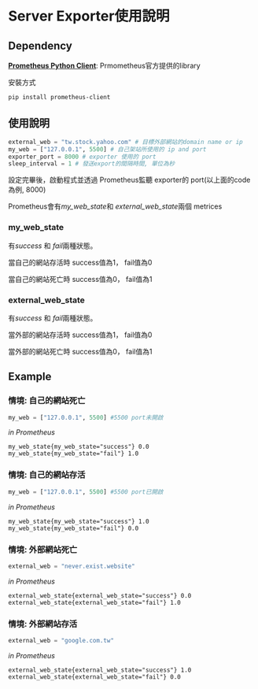 # Server Exporter使用說明
## Dependency
[**Prometheus Python Client**](https://github.com/prometheus/client_python): Prmometheus官方提供的library

安裝方式
```
pip install prometheus-client
```

## 使用說明
```python 
external_web = "tw.stock.yahoo.com" # 目標外部網站的domain name or ip
my_web = ["127.0.0.1", 5500] # 自己架站所使用的 ip and port
exporter_port = 8000 # exporter 使用的 port
sleep_interval = 1 # 發送export的間隔時間, 單位為秒
```

設定完畢後，啟動程式並透過 Prometheus監聽 exporter的 port(以上面的code為例, 8000)

Prometheus會有*my_web_state*和 *external_web_state*兩個 metrices

### my_web_state
有*success* 和 *fail*兩種狀態。

當自己的網站存活時 success值為1， fail值為0

當自己的網站死亡時 success值為0， fail值為1

### external_web_state
有*success* 和 *fail*兩種狀態。

當外部的網站存活時 success值為1， fail值為0

當外部的網站死亡時 success值為0， fail值為1

## Example
### 情境: 自己的網站死亡
```python
my_web = ["127.0.0.1", 5500] #5500 port未開啟
```
*in Prometheus*
```
my_web_state{my_web_state="success"} 0.0
my_web_state{my_web_state="fail"} 1.0
```
### 情境: 自己的網站存活
```python
my_web = ["127.0.0.1", 5500] #5500 port已開啟
```
*in Prometheus*
```
my_web_state{my_web_state="success"} 1.0
my_web_state{my_web_state="fail"} 0.0
```
### 情境: 外部網站死亡
```python
external_web = "never.exist.website"
```
*in Prometheus*
```
external_web_state{external_web_state="success"} 0.0
external_web_state{external_web_state="fail"} 1.0
```
### 情境: 外部網站存活
```python
external_web = "google.com.tw"
```
*in Prometheus*
```
external_web_state{external_web_state="success"} 1.0
external_web_state{external_web_state="fail"} 0.0
```
